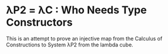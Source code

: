 λP2 = λC : Who Needs Type Constructors
======================================
This is an attempt to prove an injective map from the Calculus of Constructions to System λP2 from the lambda cube.
